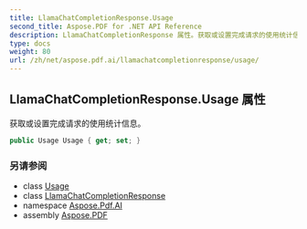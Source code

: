 ```yaml
---
title: LlamaChatCompletionResponse.Usage
second_title: Aspose.PDF for .NET API Reference
description: LlamaChatCompletionResponse 属性。获取或设置完成请求的使用统计信息
type: docs
weight: 80
url: /zh/net/aspose.pdf.ai/llamachatcompletionresponse/usage/
---
```

## LlamaChatCompletionResponse.Usage 属性

获取或设置完成请求的使用统计信息。

```csharp
public Usage Usage { get; set; }
```

### 另请参阅

* class [Usage](../../usage/)
* class [LlamaChatCompletionResponse](../)
* namespace [Aspose.Pdf.AI](../../../aspose.pdf.ai/)
* assembly [Aspose.PDF](../../../)